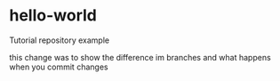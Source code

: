 # hello-world
Tutorial repository example

this change was to show the difference im branches and what happens when you commit changes
